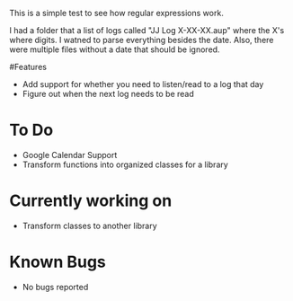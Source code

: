 This is a simple test to see how regular expressions work.

I had a folder that a list of logs called "JJ Log X-XX-XX.aup" where the X's where digits. I watned to parse everything besides the date. Also, there were multiple files without a date that should be ignored.

#Features
- Add support for whether you need to listen/read to a log that day
- Figure out when the next log needs to be read

# To Do
- Google Calendar Support
- Transform functions into organized classes for a library

# Currently working on
- Transform classes to another library

# Known Bugs
- No bugs reported